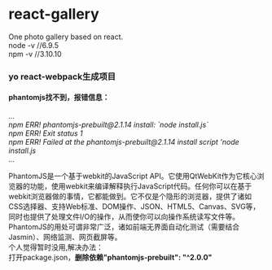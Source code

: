 # react-gallery
One photo gallery based on react.</br>
node -v //6.9.5</br>
npm -v //3.10.10</br>

<h3>yo react-webpack生成项目</h3>
<h4>phantomjs找不到，报错信息：</h4>
<i>
...</br>
npm ERR! phantomjs-prebuilt@2.1.14 install: `node install.js`</br>
npm ERR! Exit status 1</br>
npm ERR! Failed at the phantomjs-prebuilt@2.1.14 install script 'node install.js</br>
...
</i>

PhantomJS是一个基于webkit的JavaScript API。它使用QtWebKit作为它核心浏览器的功能，使用webkit来编译解释执行JavaScript代码。任何你可以在基于webkit浏览器做的事情，它都能做到。它不仅是个隐形的浏览器，提供了诸如CSS选择器、支持Web标准、DOM操作、JSON、HTML5、Canvas、SVG等，同时也提供了处理文件I/O的操作，从而使你可以向操作系统读写文件等。PhantomJS的用处可谓非常广泛，诸如前端无界面自动化测试（需要结合Jasmin）、网络监测、网页截屏等。</br>
个人觉得暂时没用,解决办法：</br>
打开package.json，<b>删除依赖"phantomjs-prebuilt": "^2.0.0"</b>

